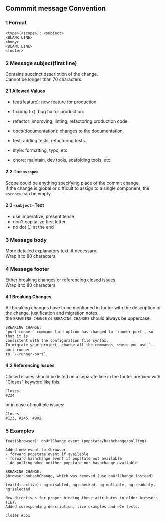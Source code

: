 ## Commmit message Convention

### 1 Format

```
<type>(<scope>): <subject>
<BLANK LINE>
<body>
<BLANK LINE>
<footer>
```

### 2 Message subject(first line)

Contains succinct description of the change.  
Cannot be longer than 70 characters.  

#### 2.1 Allowed <type> Values

* feat(feature): new feature for production.

* fix(bug fix): bug fix for production.

* refactor: improving, linting, refactoring production code.

* docs(documentation): changes to the documentation.

* test: adding tests, refactoring tests.

* style: formatting, typo, etc.

* chore: maintain, dev tools, scafolding tools, etc.

#### 2.2 The `<scope>`

Scope could be anything specifying place of the commit change.  
If the change is global or difficult to assign to a single component, the `<scope>` can be empty.  

#### 2.3 `<subject>` Text

* use imperative, present tense
* don't capitalize first letter
* no dot (.) at the end

### 3 Message body

More detailed explanatory text, if necessary.  
Wrap it to 80 characters.  

### 4 Message footer
Either breaking changes or referencing closed issues.  
Wrap it to 80 characters.  

#### 4.1 Breaking Changes

All breaking changes have to be mentioned in footer with the description of the change, justification and migration notes.  
the `BREAKING CHANGE` or `BREAKING CHANGES` should always be uppercase.  

```
BREAKING CHANGE:
`port-runner` command line option has changed to `runner-port`, so that it is
consistent with the configuration file syntax.
To migrate your project, change all the commands, where you use `--port-runner`
to `--runner-port`.
```

#### 4.2 Referencing Issues

Closed issues should be listed on a separate line in the footer prefixed with "Closes" keyword like this:  

```
Closes:
#234
```

or in case of multiple issues:

```
Closes:
#123, #245, #992
```

### 5 Examples

```
feat($browser): onUrlChange event (popstate/hashchange/polling)

Added new event to $browser:
- forward popstate event if available
- forward hashchange event if popstate not available
- do polling when neither popstate nor hashchange available

BREAKING CHANGE:
$browser.onHashChange, which was removed (use onUrlChange instead)
```

```
feat(directive): ng:disabled, ng:checked, ng:multiple, ng:readonly, ng:selected

New directives for proper binding these attributes in older browsers (IE).
Added coresponding description, live examples and e2e tests.

Closes #351
```
